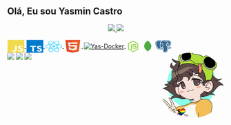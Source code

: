 ## Olá, Eu sou Yasmin Castro

<div align="center">
  <a href="https://github.com/yasminCastro">
  <img height="180em" src="https://github-readme-stats.vercel.app/api?username=yasminCastro&show_icons=true&theme=dark&include_all_commits=true&count_private=true"/>
  <img height="180em" src="https://github-readme-stats.vercel.app/api/top-langs/?username=yasminCastro&layout=compact&langs_count=7&theme=dark"/>
</div>

<div style="display: inline_block"><br>
  <img align="center" alt="Yas-Js" height="30" width="40" src="https://raw.githubusercontent.com/devicons/devicon/master/icons/javascript/javascript-plain.svg">
  <img align="center" alt="Yas-Ts" height="30" width="40" src="https://raw.githubusercontent.com/devicons/devicon/master/icons/typescript/typescript-plain.svg">
  <img align="center" alt="Yas-React" height="30" width="40" src="https://raw.githubusercontent.com/devicons/devicon/master/icons/react/react-original.svg">
  <img align="center" alt="Yas-HTML" height="30" width="40" src="https://raw.githubusercontent.com/devicons/devicon/master/icons/html5/html5-original.svg">
   <img align="center" alt="Yas-Docker" height="40" width="40" style="margin-left:2px"  src="https://www.svgrepo.com/show/353659/docker-icon.svg">
   <img align="center" alt="Yas-Node" height="30" width="30" style="margin-left:2px" src="./images/file_type_node_icon_130301.svg">
   <img align="center" alt="Yas-Mongo" height="30" width="40" style="margin-left:-5px" src="./images/mongodb_plain_logo_icon_146422.svg">
    <img align="center" alt="Yas-Postgres" height="30" width="40" style="margin-left:-8px" src="./images/postgresql_plain_logo_icon_146389.svg">
 
  
  <img align="right" alt="Yas-pic" height="150" style="border-radius:70px;" src="./images/download20220502121744.png">
</div>

<div> 
  <a href="https://www.instagram.com/yascastrosss" target="_blank"><img src="https://img.shields.io/badge/-Instagram-%23E4405F?style=for-the-badge&logo=instagram&logoColor=white" target="_blank"></a> 
  <a href = "mailto:yasminsdcastro@gmail.com"><img src="https://img.shields.io/badge/-Gmail-%23333?style=for-the-badge&logo=gmail&logoColor=white" target="_blank"></a>
  <a href="https://www.linkedin.com/in/yasmin-castro-b579451b8" target="_blank"><img src="https://img.shields.io/badge/-LinkedIn-%230077B5?style=for-the-badge&logo=linkedin&logoColor=white" target="_blank"></a> 
 
 
</div>
